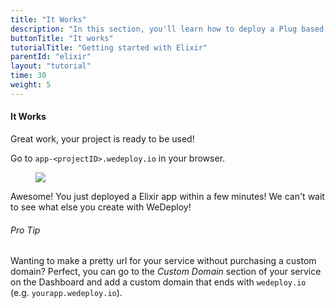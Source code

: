 ```yaml
---
title: "It Works"
description: "In this section, you'll learn how to deploy a Plug based application using Elixir."
buttonTitle: "It works"
tutorialTitle: "Getting started with Elixir"
parentId: "elixir"
layout: "tutorial"
time: 30
weight: 5
---
```


#### It Works

Great work, your project is ready to be used!

Go to `app-<projectID>.wedeploy.io` in your browser.

<figure>
  <img src="/images/tutorials/it-works.png">
</figure>

Awesome! You just deployed a Elixir app within a few minutes! We can't wait to see what else you create with WeDeploy!

<aside>

###### <span class="icon-16-star"></span> Pro Tip

Wanting to make a pretty url for your service without purchasing a custom domain? Perfect, you can go to the _Custom Domain_ section of your service on the Dashboard and add a custom domain that ends with `wedeploy.io` (e.g. `yourapp.wedeploy.io`).

</aside>

